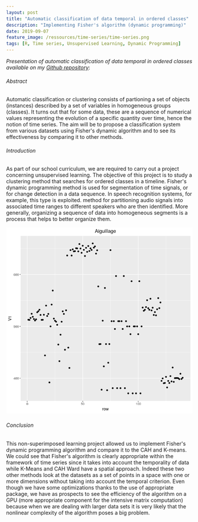 ```yaml
---
layout: post
title: "Automatic classification of data temporal in ordered classes"
description: "Implementing Fisher's algorithm (dynamic programming)"
date: 2019-09-07
feature_image: /ressources/time-series/time-series.png
tags: [R, Time series, Unsupervised Learning, Dynamic Programming]
---
```


*Presentation of automatic classification of data temporal in ordered classes available on my [Github repository](https://github.com/mbenhamd/series-temporelles-fisher)*\:

###### Abstract

Automatic classification or clustering consists of partioning a set of objects (instances) described by a set of variables in homogeneous groups (classes). It turns out that for some data, these are a sequence of numerical values ​​representing the evolution of a specific quantity over time, hence the notion of time series. The aim will be to propose a classification system from various datasets using Fisher's dynamic algorithm and to see its effectiveness by comparing it to other methods.
<!--more-->

###### Introduction

As part of our school curriculum, we are required to carry out a project concerning unsupervised learning. The objective of this project is to study a clustering method that searches for ordered classes in a timeline. Fisher's dynamic programming method is used for segmentation of time signals, or for change detection in a data sequence. In speech recognition systems, for example, this type is exploited. method for partitioning audio signals into associated time ranges to different speakers who are then identified. More generally, organizing a sequence of data into homogeneous segments is a process that helps to better organize them.

![alt text](/ressources/time-series/data.png "MNIST Sample")

###### Conclusion

This non-superimposed learning project allowed us to implement Fisher's dynamic programming algorithm and compare it to the CAH and K-means. We could see that Fisher's algorithm is clearly appropriate within the framework of time series since it takes into account the temporality of data while K-Means and CAH Ward have a spatial approach. Indeed these two other methods look at the datasets as a set of points in a space with one or more dimensions without taking into account the temporal criterion. Even though we have some optimizations thanks to the use of appropriate package, we have as prospects to see the efficiency of the algorithm on a GPU (more appropriate component for the intensive matrix computation) because when we are dealing with larger data sets it is very likely that the nonlinear complexity of the algorithm poses a big problem.